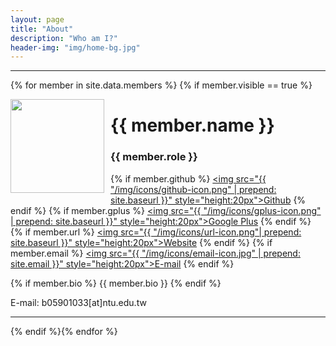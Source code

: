 ```yaml
---
layout: page
title: "About"
description: "Who am I?"
header-img: "img/home-bg.jpg"
---
```



<!--
<meta http-equiv="refresh" content="0;url='https://voidism.github.io/home'">
![Jexus](../img/Jexus.jpg)# Yung-Sung Chuang  
Undergraduate Student / Electrical Engineering

Hi! My name is Yung-Sung Chuang, a student who major in electrical engineering in National Taiwan University.
I will share some notes or articles during my study. Thanks for reading and taking the time to comment :)
-->
<hr>

{% for member in site.data.members %} {% if member.visible == true %}

<img src="{{ member.img }}" style="margin-top:0px; margin-bottom:5px; margin-right:10px; float:left; width:150px !important">

<h1>{{ member.name }}</h1>

<h3>{{ member.role }}</h3>

{% if member.github %} 
<span class="social-share-googleplus"><a href="https://github.com/{{ member.github }}" title="Github"><img src="{{ "/img/icons/github-icon.png" | prepend: site.baseurl }}" style="height:20px">Github</a></span> 
{% endif %}
{% if member.gplus %}
<span class="social-share-googleplus"><a href="{{ member.gplus }}" title="Google Plus"><img src="{{ "/img/icons/gplus-icon.png" | prepend: site.baseurl }}" style="height:20px">Google Plus</a></span>
{% endif %}
{% if member.url %}
<span class="social-share-googleplus"><a href="{{ member.url }}" title="Google Plus"><img src="{{ "/img/icons/url-icon.png"| prepend: site.baseurl }}" style="height:20px">Website</a></span>
{% endif %}
{% if member.email %}
<span class="social-share-googleplus"><a href="{{ member.email }}" title="E-mail"><img src="{{ "/img/icons/email-icon.jpg" | prepend: site.email }}" style="height:20px">E-mail</a></span>
{% endif %}

{% if member.bio %} 
{{ member.bio }}
{% endif %}

E-mail: b05901033[at]ntu.edu.tw

<hr>

{% endif %}{% endfor %}
	
